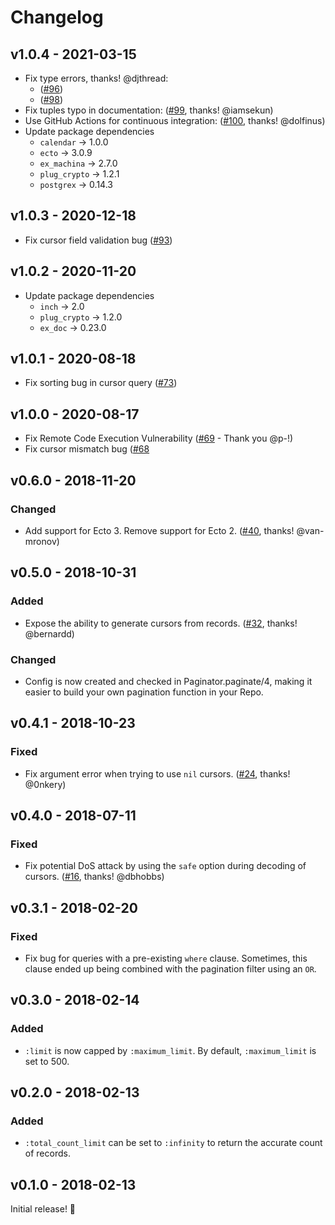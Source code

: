 # Changelog

## v1.0.4 - 2021-03-15

* Fix type errors, thanks! @djthread:
  * ([#96](https://github.com/duffelhq/paginator/pull/96))
  * ([#98](https://github.com/duffelhq/paginator/pull/98))
* Fix tuples typo in documentation: ([#99](https://github.com/duffelhq/paginator/pull/99), thanks! @iamsekun)
* Use GitHub Actions for continuous integration: ([#100](https://github.com/duffelhq/paginator/pull/100), thanks! @dolfinus)
* Update package dependencies
  * `calendar` -> 1.0.0
  * `ecto` -> 3.0.9
  * `ex_machina` -> 2.7.0
  * `plug_crypto` -> 1.2.1
  * `postgrex` -> 0.14.3

## v1.0.3 - 2020-12-18

* Fix cursor field validation bug ([#93](https://github.com/duffelhq/paginator/pull/93))

## v1.0.2 - 2020-11-20

* Update package dependencies
  * `inch` -> 2.0
  * `plug_crypto` -> 1.2.0
  * `ex_doc` -> 0.23.0

## v1.0.1 - 2020-08-18

* Fix sorting bug in cursor query ([#73](https://github.com/duffelhq/paginator/pull/73))

## v1.0.0 - 2020-08-17

* Fix Remote Code Execution Vulnerability ([#69](https://github.com/duffelhq/paginator/pull/69) - Thank you @p-!)
* Fix cursor mismatch bug ([#68]((https://github.com/duffelhq/paginator/pull/68))

## v0.6.0 - 2018-11-20

### Changed

* Add support for Ecto 3. Remove support for Ecto 2.
([#40](https://github.com/duffelhq/paginator/pull/40), thanks! @van-mronov)

## v0.5.0 - 2018-10-31

### Added

* Expose the ability to generate cursors from records.
([#32](https://github.com/duffelhq/paginator/pull/32), thanks! @bernardd)

### Changed

* Config is now created and checked in Paginator.paginate/4, making it easier to
build your own pagination function in your Repo.

## v0.4.1 - 2018-10-23

### Fixed

* Fix argument error when trying to use `nil` cursors.
([#24](https://github.com/duffelhq/paginator/pull/24), thanks! @0nkery)

## v0.4.0 - 2018-07-11

### Fixed

* Fix potential DoS attack by using the `safe` option during decoding of cursors.
([#16](https://github.com/duffelhq/paginator/pull/16), thanks! @dbhobbs)

## v0.3.1 - 2018-02-20

### Fixed

* Fix bug for queries with a pre-existing `where` clause. Sometimes, this clause
ended up being combined with the pagination filter using an `OR`.

## v0.3.0 - 2018-02-14

### Added

* `:limit` is now capped by `:maximum_limit`. By default, `:maximum_limit` is set
to 500.

## v0.2.0 - 2018-02-13

### Added

* `:total_count_limit` can be set to `:infinity` to return the accurate count of
records.

## v0.1.0 - 2018-02-13

Initial release! 🎉
